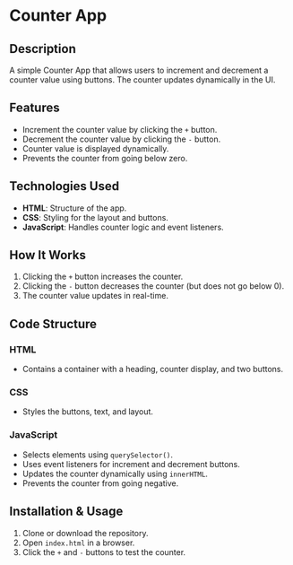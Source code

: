# Counter App

## Description
A simple Counter App that allows users to increment and decrement a counter value using buttons. The counter updates dynamically in the UI.

## Features
- Increment the counter value by clicking the `+` button.
- Decrement the counter value by clicking the `-` button.
- Counter value is displayed dynamically.
- Prevents the counter from going below zero.

## Technologies Used
- **HTML**: Structure of the app.
- **CSS**: Styling for the layout and buttons.
- **JavaScript**: Handles counter logic and event listeners.

## How It Works
1. Clicking the `+` button increases the counter.
2. Clicking the `-` button decreases the counter (but does not go below 0).
3. The counter value updates in real-time.

## Code Structure
### HTML
- Contains a container with a heading, counter display, and two buttons.

### CSS
- Styles the buttons, text, and layout.

### JavaScript
- Selects elements using `querySelector()`.
- Uses event listeners for increment and decrement buttons.
- Updates the counter dynamically using `innerHTML`.
- Prevents the counter from going negative.

## Installation & Usage
1. Clone or download the repository.
2. Open `index.html` in a browser.
3. Click the `+` and `-` buttons to test the counter.


